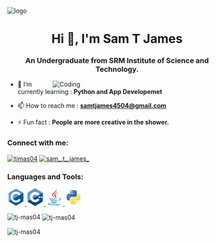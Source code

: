 ![logo](https://i.pinimg.com/550x/8f/6e/5b/8f6e5bb87474fcd8e7a6c96e280b2684.jpg)
<h1 align="center">Hi 👋, I'm Sam T James</h1>
<h3 align="center">An Undergraduate from SRM Institute of Science and Technology.</h3>
<img align="right" alt="Coding" width="400" src="https://i.pinimg.com/originals/e4/26/70/e426702edf874b181aced1e2fa5c6cde.gif">

- 🌱 I’m currently learning : **Python and App Developemet**

- 📫 How to reach me : **samtjames4504@gmail.com**

- ⚡ Fun fact : **People are more creative in the shower.**

<h3 align="left">Connect with me:</h3>
<p align="left">
<a href="https://linkedin.com/in/tjmas04" target="blank"><img align="center" src="https://raw.githubusercontent.com/rahuldkjain/github-profile-readme-generator/master/src/images/icons/Social/linked-in-alt.svg" alt="tjmas04" height="30" width="40" /></a>
<a href="https://instagram.com/sam_.t_.james_" target="blank"><img align="center" src="https://raw.githubusercontent.com/rahuldkjain/github-profile-readme-generator/master/src/images/icons/Social/instagram.svg" alt="sam_.t_.james_" height="30" width="40" /></a>
</p>

<h3 align="left">Languages and Tools:</h3>
<p align="left"> <a href="https://www.cprogramming.com/" target="_blank" rel="noreferrer"> <img src="https://raw.githubusercontent.com/devicons/devicon/master/icons/c/c-original.svg" alt="c" width="40" height="40"/> </a> <a href="https://www.w3schools.com/cpp/" target="_blank" rel="noreferrer"> <img src="https://raw.githubusercontent.com/devicons/devicon/master/icons/cplusplus/cplusplus-original.svg" alt="cplusplus" width="40" height="40"/> </a> <a href="https://www.java.com" target="_blank" rel="noreferrer"> <img src="https://raw.githubusercontent.com/devicons/devicon/master/icons/java/java-original.svg" alt="java" width="40" height="40"/> </a> <a href="https://www.python.org" target="_blank" rel="noreferrer"> <img src="https://raw.githubusercontent.com/devicons/devicon/master/icons/python/python-original.svg" alt="python" width="40" height="40"/> </a> </p>

<p><img align="left" src="https://github-readme-stats.vercel.app/api/top-langs?username=tj-mas04&show_icons=true&locale=en&layout=compact" alt="tj-mas04" /></p>

<p>&nbsp;<img align="center" src="https://github-readme-stats.vercel.app/api?username=tj-mas04&show_icons=true&locale=en" alt="tj-mas04" /></p>

<p><img align="center" src="https://github-readme-streak-stats.herokuapp.com/?user=tj-mas04&" alt="tj-mas04" /></p>

